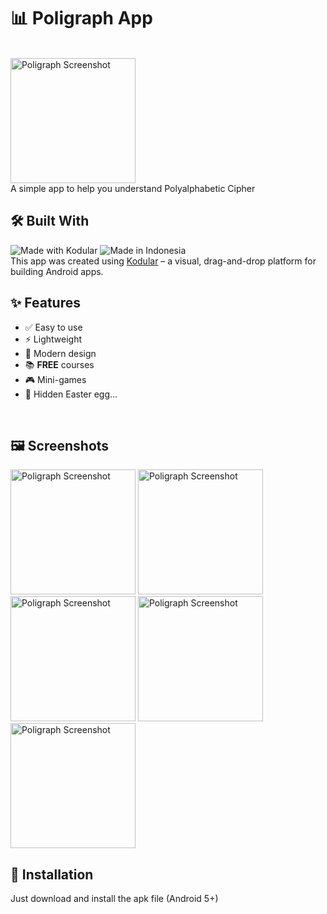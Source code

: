 # 📊 Poligraph App
<br>
<img src="https://imgur.com/uD5VTxW.png" alt="Poligraph Screenshot" width="200">
<br>
A simple app to help you understand Polyalphabetic Cipher
<br>

## 🛠️ Built With
![Made with Kodular](https://img.shields.io/badge/built%20with-Kodular-blue?style=flat&logo=android)
![Made in Indonesia](https://img.shields.io/badge/made%20in-Indonesia-red?style=flat&logo=flag&logoColor=white)
<br>
This app was created using [Kodular](https://www.kodular.io) – a visual, drag-and-drop platform for building Android apps.
<br>

## ✨ Features

- ✅ Easy to use  
- ⚡ Lightweight  
- 🎨 Modern design  
- 📚 **FREE** courses  
- 🎮 Mini-games  
- 🥚 Hidden Easter egg...
<br>

## 🖼️ Screenshots
<img src="https://imgur.com/FUEaYnP.png" alt="Poligraph Screenshot" width="200"> <img src="https://imgur.com/hXHDT8l.png" alt="Poligraph Screenshot" width="200">
<img src="https://imgur.com/3tVNZnT.png" alt="Poligraph Screenshot" width="200">
<img src="https://imgur.com/m6G4FHl.png" alt="Poligraph Screenshot" width="200">
<img src="https://imgur.com/W42yncA.png" alt="Poligraph Screenshot" width="200">
<br>

## 🔧 Installation

Just download and install the apk file (Android 5+)
